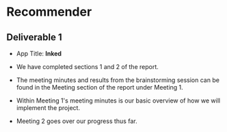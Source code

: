 # Recommender

## Deliverable 1

- App Title: **Inked**

- We have completed sections 1 and 2 of the report.
- The meeting minutes and results from the brainstorming session can be found in the Meeting section of the report under Meeting 1.
- Within Meeting 1's meeting minutes is our basic overview of how we will implement the project.
- Meeting 2 goes over our progress thus far.
